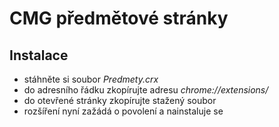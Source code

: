 # CMG předmětové stránky
## Instalace
  - stáhněte si soubor *Predmety.crx*
  - do adresního řádku zkopírujte adresu *chrome://extensions/*
  - do otevřené stránky zkopírujte stažený soubor
  - rozšíření nyní zažádá o povolení a nainstaluje se
